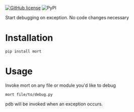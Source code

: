 [![GitHub license](https://img.shields.io/github/license/brycepg/mort.svg)](https://github.com/brycepg/mort/blob/master/LICENSE)
![PyPI](https://img.shields.io/pypi/v/mort.svg)


Start debugging on exception. No code changes necessary

# Installation

    pip install mort

# Usage

Invoke mort on any file or module you'd like to debug

    mort file/to/debug.py

pdb will be invoked when an exception occurs.
